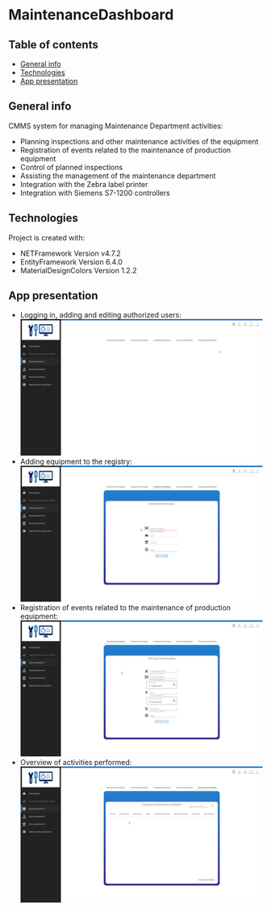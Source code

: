 # MaintenanceDashboard

## Table of contents
* [General info](#general-info)
* [Technologies](#technologies)
* [App presentation](#app-presentation)

## General info
CMMS system for managing Maintenance Department activities:
* Planning inspections and other maintenance activities of the equipment
* Registration of events related to the maintenance of production equipment
* Control of planned inspections
* Assisting the management of the maintenance department
* Integration with the Zebra label printer
* Integration with Siemens S7-1200 controllers
## Technologies
Project is created with:
* NETFramework Version v4.7.2
* EntityFramework Version 6.4.0
* MaterialDesignColors Version 1.2.2
## App presentation

* Logging in, adding and editing authorized users:
![My image](https://github.com/MichalGornik93/MaintenanceDashboard/blob/master/MaintenanceDashboard.Client/Gallery/1.gif)
* Adding equipment to the registry:
![My image](https://github.com/MichalGornik93/MaintenanceDashboard/blob/master/MaintenanceDashboard.Client/Gallery/3.gif)
* Registration of events related to the maintenance of production equipment:
![My image](https://github.com/MichalGornik93/MaintenanceDashboard/blob/master/MaintenanceDashboard.Client/Gallery/2.gif)
* Overview of activities performed:
![My image](https://github.com/MichalGornik93/MaintenanceDashboard/blob/master/MaintenanceDashboard.Client/Gallery/4.gif)
